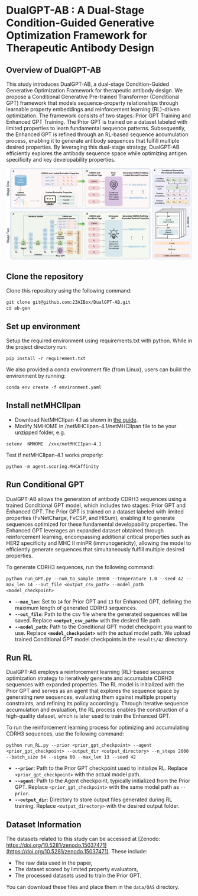 #  DualGPT-AB : A Dual-Stage Condition-Guided Generative Optimization Framework for Therapeutic Antibody Design 
## Overview of DualGPT-AB
This study introduces DualGPT-AB, a dual-stage Condition-Guided Generative Optimization Framework for therapeutic antibody design. We propose a Conditional Generative Pre-trained Transformer (Conditional GPT) framework that models sequence-property relationships through learnable property embeddings and reinforcement learning (RL)-driven optimization. The framework consists of two stages: Prior GPT Training and Enhanced GPT Training. The Prior GPT is trained on a dataset labeled with limited properties to learn fundamental sequence patterns. Subsequently, the Enhanced GPT is refined through an RL-based sequence accumulation process, enabling it to generate antibody sequences that fulfill  multiple desired properties. By leveraging this dual-stage strategy, DualGPT-AB efficiently explores the antibody sequence space while optimizing antigen specificity and key developability properties.

<div align="center">
<img src="fig0.png" width="700" center/>
</div>

## Clone the repository
Clone this repository using the following command:
```
git clone git@github.com:23AIBox/DualGPT-AB.git
cd ab-gen
```

## Set up environment
Setup the required environment using requirements.txt with python. While in the project directory run:
```
pip install -r requirement.txt
```

We also provided a conda environment file (from Linux), users can build the environment by running:
```
conda env create -f environment.yaml
```

## Install netMHCIIpan
- Download NetMHCIIpan 4.1 as shown in [the guide](https://services.healthtech.dtu.dk/services/NetMHCIIpan-4.0/).
- Modify NMHOME in /netMHCIIpan-4.1/netMHCIIpan file to be your unzipped folder, e.g.

```
setenv	NMHOME	/xxx/netMHCIIpan-4.1
```
Test if netMHCIIpan-4.1 works properly:
```
python -m agent.scoring.MHCAffinity
```

## Run Conditional GPT

DualGPT-AB allows the generation of antibody CDRH3 sequences using a trained Conditional GPT model, which includes two stages: Prior GPT and Enhanced GPT. The Prior GPT is trained on a dataset labeled with limited properties (FvNetCharge, FvCSP, and HISum), enabling it to generate sequences optimized for these fundamental developability properties. The Enhanced GPT leverages an expanded dataset obtained through reinforcement learning, encompassing additional critical properties such as HER2 specificity and MHC II minPR (immunogenicity), allowing the model to efficiently generate sequences that simultaneously fulfill multiple desired properties.

To generate CDRH3 sequences, run the following command:  

```
python run_GPT.py --num_to_sample 10000 --temperature 1.0 --seed 42 --max_len 14 --out_file <output_csv_path> --model_path <model_checkpoint>
```
- **`--max_len`**: Set to `14` for Prior GPT and `13` for Enhanced GPT, defining the maximum length of generated CDRH3 sequences.
- **`--out_file`**: Path to the csv file where the generated sequences will be saved. Replace **`<output_csv_path>`** with the desired file path.
- **`--model_path`**: Path to the Conditional GPT model checkpoint you want to use. Replace **`<model_checkpoint>`** with the actual model path.
We upload trained Conditional GPT model checkpoints in the `results/42` directory.

## Run RL  

DualGPT-AB employs a reinforcement learning (RL)-based sequence optimization strategy to iteratively generate and accumulate CDRH3 sequences with expanded properties. The RL model is initialized with the Prior GPT and serves as an agent that explores the sequence space by generating new sequences, evaluating them against multiple property constraints, and refining its policy accordingly. Through iterative sequence accumulation and evaluation, the RL process enables the construction of a high-quality dataset, which is later used to train the Enhanced GPT.

To run the reinforcement learning process for optimizing and accumulating CDRH3 sequences, use the following command:

```
python run_RL.py --prior <prior_gpt_checkpoint> --agent <prior_gpt_checkpoint> --output_dir <output_directory> --n_steps 2000 --batch_size 64 --sigma 60 --max_len 13 --seed 42 
```
- **`--prior`**: Path to the Prior GPT checkpoint used to initialize RL. Replace `<prior_gpt_checkpoint>` with the actual model path.
- **`--agent`**: Path to the Agent checkpoint, typically initialized from the Prior GPT. Replace `<prior_gpt_checkpoint>` with the same model path as `--prior`.
- **`--output_dir`**: Directory to store output files generated during RL training. Replace `<output_directory>` with the desired output folder.


## Dataset Information 
The datasets related to this study can be accessed at [Zenodo: https://doi.org/10.5281/zenodo.15037471](https://doi.org/10.5281/zenodo.15037471). These include:  
- The raw data used in the paper, 
- The dataset scored by limited property evaluators,  
- The processed datasets used to train the Prior GPT.  

You can download these files and place them in the `data/OAS` directory.














